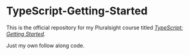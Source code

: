 # TypeScript-Getting-Started

This is the official repository for my Pluralsight course titled [_TypeScript: Getting Started_](https://app.pluralsight.com/library/courses/typescript-getting-started/table-of-contents).

Just my own follow along code.
